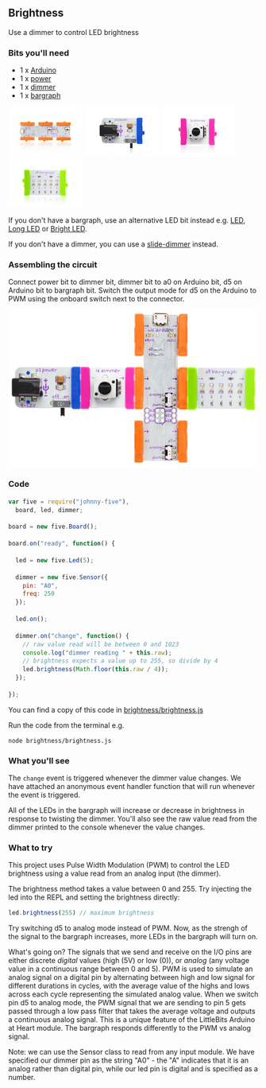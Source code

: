 ## Brightness

Use a dimmer to control LED brightness

### Bits you'll need

 * 1 x [Arduino](http://littlebits.cc/bits/arduino)
 * 1 x [power](http://littlebits.cc/bits/littlebits-power)
 * 1 x [dimmer](http://littlebits.cc/bits/dimmer)
 * 1 x [bargraph](http://littlebits.cc/bits/bargraph)

![image](../images/arduino.jpg)
![image](../images/power.jpg)
![image](../images/dimmer.jpg)
![image](../images/bargraph.jpg)

If you don't have a bargraph, use an alternative LED bit instead e.g. [LED](http://littlebits.cc/bits/led), [Long LED](http://littlebits.cc/bits/long-led) or [Bright LED](http://littlebits.cc/bits/bright-led).

If you don't have a dimmer, you can use a [slide-dimmer](http://littlebits.cc/bits/slide-dimmer) instead.

### Assembling the circuit

Connect power bit to dimmer bit, dimmer bit to a0 on Arduino bit, d5 on Arduino bit to bargraph bit. Switch the output mode for d5 on the Arduino to PWM using the onboard switch next to the connector.

![image](../images/pulse_twist.jpg)

### Code

```javascript
var five = require("johnny-five"),
  board, led, dimmer;

board = new five.Board();

board.on("ready", function() {
  
  led = new five.Led(5);

  dimmer = new five.Sensor({
    pin: "A0",
    freq: 250
  });
  
  led.on();

  dimmer.on("change", function() {
    // raw value read will be between 0 and 1023
    console.log("dimmer reading " + this.raw);
    // brightness expects a value up to 255, so divide by 4
    led.brightness(Math.floor(this.raw / 4));
  });

});
```
You can find a copy of this code in [brightness/brightness.js](./brightness.js)

Run the code from the terminal e.g.

    node brightness/brightness.js

### What you'll see

The `change` event is triggered whenever the dimmer value changes. We have attached an anonymous event handler function that will run whenever the event is triggered. 

All of the LEDs in the bargraph will increase or decrease in brightness in response to twisting the dimmer.  You'll also see the raw value read from the dimmer printed to the console whenever the value changes.

### What to try

This project uses Pulse Width Modulation (PWM) to control the LED brightness using a value read from an analog input (the dimmer). 

The brightness method takes a value between 0 and 255. Try injecting the led into the REPL and setting the brightness directly: 

```javascript
led.brightness(255) // maximum brightness
```

Try switching d5 to analog mode instead of PWM. Now, as the strengh of the signal to the bargraph increases, more LEDs in the bargraph will turn on.

What's going on? The signals that we send and receive on the I/O pins are either discrete _digital_ values (high (5V) or low (0)), or _analog_ (any voltage value in a continuous range between 0 and 5). PWM is used to simulate an analog signal on a digital pin by alternating between high and low signal for different durations in cycles, with the average value of the highs and lows across each cycle representing the simulated analog value. When we switch pin d5 to analog mode, the PWM signal that we are sending to pin 5 gets passed through a low pass filter that takes the average voltage and outputs a continuous analog signal. This is a unique feature of the LittleBits Arduino at Heart module. The bargraph responds differently to the PWM vs analog signal.

Note: we can use the Sensor class to read from any input module. We have specified our dimmer pin as the string "A0" - the "A" indicates that it is an analog rather than digital pin, while our led pin is digital and is specified as a number.
